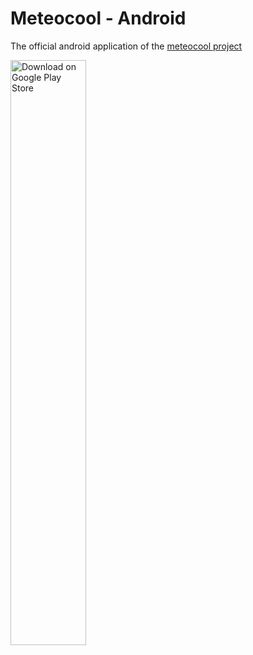 # Meteocool - Android
The official android application of the [meteocool project](https://github.com/v4lli/meteocool)

<a href="https://play.google.com/store/apps/details?id=com.meteocool"><img src="https://user-images.githubusercontent.com/1577223/57536457-84883480-7344-11e9-899d-c31ac124917c.png" style="width: 49%" alt="Download on Google Play Store"></a>
